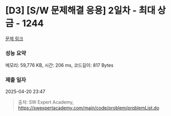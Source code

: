# [D3] [S/W 문제해결 응용] 2일차 - 최대 상금 - 1244 

[문제 링크](https://swexpertacademy.com/main/code/problem/problemDetail.do?contestProbId=AV15Khn6AN0CFAYD) 

### 성능 요약

메모리: 59,776 KB, 시간: 206 ms, 코드길이: 817 Bytes

### 제출 일자

2025-04-20 23:47



> 출처: SW Expert Academy, https://swexpertacademy.com/main/code/problem/problemList.do